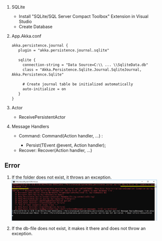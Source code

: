 1. SQLite
   - Install "SQLite/SQL Server Compact Toolbox" Extension in Visual Studio
   - Create Database

2. App.Akka.conf
   ```
   akka.persistence.journal {
	  plugin = "akka.persistence.journal.sqlite"

	  sqlite {
		connection-string = "Data Source=C:\\ ... \\SqliteData.db"
		class = "Akka.Persistence.Sqlite.Journal.SqliteJournal, Akka.Persistence.Sqlite"
		
		# Create journal table be initialized automatically
		auto-initialize = on 
	  }
   }
   ```

1. Actor
   - ReceivePersistentActor 
   
1. Message Handlers
   - Command: Command<T>(Action<T> handler, ...) : 
      - Persist<TEvent>(TEvent @event, Action<TEvent> handler);
   - Recover: Recover<T>(Action<T> handler, ...)
   
## Error
1. If the folder does not exist, it throws an exception.
![](./Images/FolderNotExisted.png)

1. If the db-file does not exist, it makes it there and does not throw an exception.

